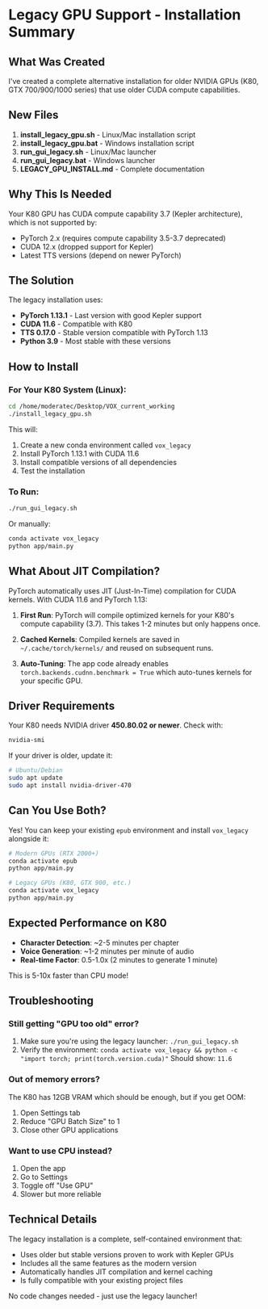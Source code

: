 # Legacy GPU Support - Installation Summary

## What Was Created

I've created a complete alternative installation for older NVIDIA GPUs (K80, GTX 700/900/1000 series) that use older CUDA compute capabilities.

## New Files

1. **install_legacy_gpu.sh** - Linux/Mac installation script
2. **install_legacy_gpu.bat** - Windows installation script  
3. **run_gui_legacy.sh** - Linux/Mac launcher
4. **run_gui_legacy.bat** - Windows launcher
5. **LEGACY_GPU_INSTALL.md** - Complete documentation

## Why This Is Needed

Your K80 GPU has CUDA compute capability 3.7 (Kepler architecture), which is not supported by:
- PyTorch 2.x (requires compute capability 3.5-3.7 deprecated)
- CUDA 12.x (dropped support for Kepler)
- Latest TTS versions (depend on newer PyTorch)

## The Solution

The legacy installation uses:
- **PyTorch 1.13.1** - Last version with good Kepler support
- **CUDA 11.6** - Compatible with K80
- **TTS 0.17.0** - Stable version compatible with PyTorch 1.13
- **Python 3.9** - Most stable with these versions

## How to Install

### For Your K80 System (Linux):

```bash
cd /home/moderatec/Desktop/VOX_current_working
./install_legacy_gpu.sh
```

This will:
1. Create a new conda environment called `vox_legacy`
2. Install PyTorch 1.13.1 with CUDA 11.6
3. Install compatible versions of all dependencies
4. Test the installation

### To Run:

```bash
./run_gui_legacy.sh
```

Or manually:
```bash
conda activate vox_legacy
python app/main.py
```

## What About JIT Compilation?

PyTorch automatically uses JIT (Just-In-Time) compilation for CUDA kernels. With CUDA 11.6 and PyTorch 1.13:

1. **First Run**: PyTorch will compile optimized kernels for your K80's compute capability (3.7). This takes 1-2 minutes but only happens once.

2. **Cached Kernels**: Compiled kernels are saved in `~/.cache/torch/kernels/` and reused on subsequent runs.

3. **Auto-Tuning**: The app code already enables `torch.backends.cudnn.benchmark = True` which auto-tunes kernels for your specific GPU.

## Driver Requirements

Your K80 needs NVIDIA driver **450.80.02 or newer**. Check with:
```bash
nvidia-smi
```

If your driver is older, update it:
```bash
# Ubuntu/Debian
sudo apt update
sudo apt install nvidia-driver-470
```

## Can You Use Both?

Yes! You can keep your existing `epub` environment and install `vox_legacy` alongside it:

```bash
# Modern GPUs (RTX 2000+)
conda activate epub
python app/main.py

# Legacy GPUs (K80, GTX 900, etc.)
conda activate vox_legacy  
python app/main.py
```

## Expected Performance on K80

- **Character Detection**: ~2-5 minutes per chapter
- **Voice Generation**: ~1-2 minutes per minute of audio
- **Real-time Factor**: 0.5-1.0x (2 minutes to generate 1 minute)

This is 5-10x faster than CPU mode!

## Troubleshooting

### Still getting "GPU too old" error?
1. Make sure you're using the legacy launcher: `./run_gui_legacy.sh`
2. Verify the environment: `conda activate vox_legacy && python -c "import torch; print(torch.version.cuda)"`
   Should show: `11.6`

### Out of memory errors?
The K80 has 12GB VRAM which should be enough, but if you get OOM:
1. Open Settings tab
2. Reduce "GPU Batch Size" to 1
3. Close other GPU applications

### Want to use CPU instead?
1. Open the app
2. Go to Settings
3. Toggle off "Use GPU"
4. Slower but more reliable

## Technical Details

The legacy installation is a complete, self-contained environment that:
- Uses older but stable versions proven to work with Kepler GPUs
- Includes all the same features as the modern version
- Automatically handles JIT compilation and kernel caching
- Is fully compatible with your existing project files

No code changes needed - just use the legacy launcher!
